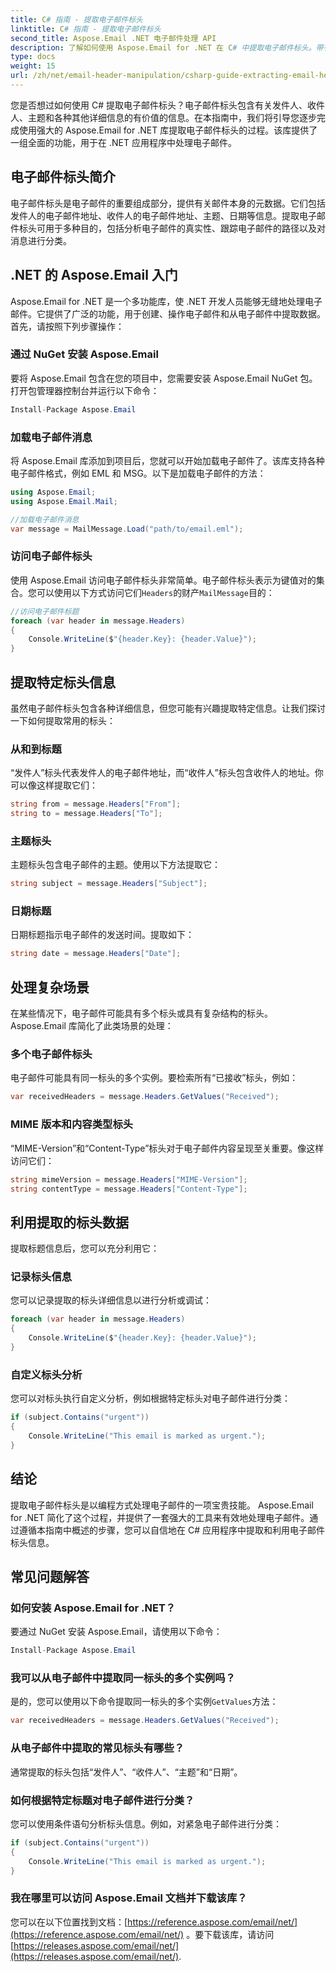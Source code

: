 ```yaml
---
title: C# 指南 - 提取电子邮件标头
linktitle: C# 指南 - 提取电子邮件标头
second_title: Aspose.Email .NET 电子邮件处理 API
description: 了解如何使用 Aspose.Email for .NET 在 C# 中提取电子邮件标头。带有源代码的分步指南，可实现高效的电子邮件分析。
type: docs
weight: 15
url: /zh/net/email-header-manipulation/csharp-guide-extracting-email-headers/
---
```


您是否想过如何使用 C# 提取电子邮件标头？电子邮件标头包含有关发件人、收件人、主题和各种其他详细信息的有价值的信息。在本指南中，我们将引导您逐步完成使用强大的 Aspose.Email for .NET 库提取电子邮件标头的过程。该库提供了一组全面的功能，用于在 .NET 应用程序中处理电子邮件。

## 电子邮件标头简介

电子邮件标头是电子邮件的重要组成部分，提供有关邮件本身的元数据。它们包括发件人的电子邮件地址、收件人的电子邮件地址、主题、日期等信息。提取电子邮件标头可用于多种目的，包括分析电子邮件的真实性、跟踪电子邮件的路径以及对消息进行分类。

## .NET 的 Aspose.Email 入门

Aspose.Email for .NET 是一个多功能库，使 .NET 开发人员能够无缝地处理电子邮件。它提供了广泛的功能，用于创建、操作电子邮件和从电子邮件中提取数据。首先，请按照下列步骤操作：

### 通过 NuGet 安装 Aspose.Email

要将 Aspose.Email 包含在您的项目中，您需要安装 Aspose.Email NuGet 包。打开包管理器控制台并运行以下命令：

```csharp
Install-Package Aspose.Email
```

### 加载电子邮件消息

将 Aspose.Email 库添加到项目后，您就可以开始加载电子邮件了。该库支持各种电子邮件格式，例如 EML 和 MSG。以下是加载电子邮件的方法：

```csharp
using Aspose.Email;
using Aspose.Email.Mail;

//加载电子邮件消息
var message = MailMessage.Load("path/to/email.eml");
```

### 访问电子邮件标头

使用 Aspose.Email 访问电子邮件标头非常简单。电子邮件标头表示为键值对的集合。您可以使用以下方式访问它们`Headers`的财产`MailMessage`目的：

```csharp
//访问电子邮件标题
foreach (var header in message.Headers)
{
    Console.WriteLine($"{header.Key}: {header.Value}");
}
```

## 提取特定标头信息

虽然电子邮件标头包含各种详细信息，但您可能有兴趣提取特定信息。让我们探讨一下如何提取常用的标头：

### 从和到标题

“发件人”标头代表发件人的电子邮件地址，而“收件人”标头包含收件人的地址。你可以像这样提取它们：

```csharp
string from = message.Headers["From"];
string to = message.Headers["To"];
```

### 主题标头

主题标头包含电子邮件的主题。使用以下方法提取它：

```csharp
string subject = message.Headers["Subject"];
```

### 日期标题

日期标题指示电子邮件的发送时间。提取如下：

```csharp
string date = message.Headers["Date"];
```

## 处理复杂场景

在某些情况下，电子邮件可能具有多个标头或具有复杂结构的标头。 Aspose.Email 库简化了此类场景的处理：

### 多个电子邮件标头

电子邮件可能具有同一标头的多个实例。要检索所有“已接收”标头，例如：

```csharp
var receivedHeaders = message.Headers.GetValues("Received");
```

### MIME 版本和内容类型标头

“MIME-Version”和“Content-Type”标头对于电子邮件内容呈现至关重要。像这样访问它们：

```csharp
string mimeVersion = message.Headers["MIME-Version"];
string contentType = message.Headers["Content-Type"];
```

## 利用提取的标头数据

提取标题信息后，您可以充分利用它：

### 记录标头信息

您可以记录提取的标头详细信息以进行分析或调试：

```csharp
foreach (var header in message.Headers)
{
    Console.WriteLine($"{header.Key}: {header.Value}");
}
```

### 自定义标头分析

您可以对标头执行自定义分析，例如根据特定标头对电子邮件进行分类：

```csharp
if (subject.Contains("urgent"))
{
    Console.WriteLine("This email is marked as urgent.");
}
```

## 结论

提取电子邮件标头是以编程方式处理电子邮件的一项宝贵技能。 Aspose.Email for .NET 简化了这个过程，并提供了一套强大的工具来有效地处理电子邮件。通过遵循本指南中概述的步骤，您可以自信地在 C# 应用程序中提取和利用电子邮件标头信息。

## 常见问题解答

### 如何安装 Aspose.Email for .NET？

要通过 NuGet 安装 Aspose.Email，请使用以下命令：
```csharp
Install-Package Aspose.Email
```

### 我可以从电子邮件中提取同一标头的多个实例吗？

是的，您可以使用以下命令提取同一标头的多个实例`GetValues`方法：
```csharp
var receivedHeaders = message.Headers.GetValues("Received");
```

### 从电子邮件中提取的常见标头有哪些？

通常提取的标头包括“发件人”、“收件人”、“主题”和“日期”。

### 如何根据特定标题对电子邮件进行分类？

您可以使用条件语句分析标头信息。例如，对紧急电子邮件进行分类：
```csharp
if (subject.Contains("urgent"))
{
    Console.WriteLine("This email is marked as urgent.");
}
```

### 我在哪里可以访问 Aspose.Email 文档并下载该库？

您可以在以下位置找到文档：[https://reference.aspose.com/email/net/](https://reference.aspose.com/email/net/) 。要下载该库，请访问[https://releases.aspose.com/email/net/](https://releases.aspose.com/email/net/).